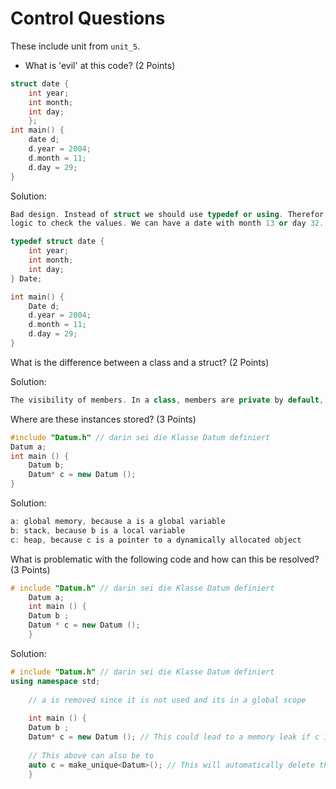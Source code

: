 # Control Questions

These include unit from `unit_5`.

- What is 'evil' at this code? (2 Points)

```c++
struct date {
    int year;
    int month;
    int day;
    };
int main() {
    date d;
    d.year = 2004;
    d.month = 11;
    d.day = 29;
}
```

Solution:

```c++
Bad design. Instead of struct we should use typedef or using. Therefor we have a type. Struct is a stupid container and we no
logic to check the values. We can have a date with month 13 or day 32. We should use a class with private members and public

typedef struct date {
    int year;
    int month;
    int day;
} Date;

int main() {
    Date d;
    d.year = 2004;
    d.month = 11;
    d.day = 29;
}
```

What is the difference between a class and a struct? (2 Points)

Solution:

```c++
The visibility of members. In a class, members are private by default, while in a struct, members are public by default.
```

Where are these instances stored? (3 Points)

```c++
#include "Datum.h" // darin sei die Klasse Datum definiert
Datum a;
int main () {
    Datum b;
    Datum* c = new Datum ();
}
```

Solution:

```c++
a: global memory, because a is a global variable
b: stack, because b is a local variable
c: heap, because c is a pointer to a dynamically allocated object
```

What is problematic with the following code and how can this be resolved? (3 Points)

```c++
# include "Datum.h" // darin sei die Klasse Datum definiert
    Datum a;
    int main () {
    Datum b ;
    Datum * c = new Datum ();
    }
```

Solution:

```c++
# include "Datum.h" // darin sei die Klasse Datum definiert
using namespace std;
  
    // a is removed since it is not used and its in a global scope
    
    int main () {
    Datum b ;
    Datum* c = new Datum (); // This could lead to a memory leak if c is not deleted later.
    
    // This above can also be to
    auto c = make_unique<Datum>(); // This will automatically delete the object when it goes out of scope.
    }
```

